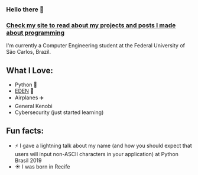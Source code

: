 ### Hello there 👋

<!--
**vccolombo/vccolombo** is a ✨ _special_ ✨ repository because its `README.md` (this file) appears on your GitHub profile.

Here are some ideas to get you started:

- 🔭 I’m currently working on ...
- 🌱 I’m currently learning ...
- 👯 I’m looking to collaborate on ...
- 🤔 I’m looking for help with ...
- 💬 Ask me about ...
- 📫 How to reach me: ...
- 😄 Pronouns: ...
- ⚡ Fun fact: ...
-->

### [Check my site to read about my projects and posts I made about programming](https://vccolombo.github.io)

I'm currently a Computer Engineering student at the Federal University of São Carlos, Brazil.

## What I Love:

- Python :snake:
- [EDEN](https://open.spotify.com/artist/1t20wYnTiAT0Bs7H1hv9Wt) :musical_note:
- Airplanes :airplane:
- General Kenobi
- Cybersecurity (just started learning)

## Fun facts:
- ⚡ I gave a lightning talk about my name (and how you should expect that users will input non-ASCII characters in your application) at Python Brasil 2019
- :sunny: I was born in Recife
